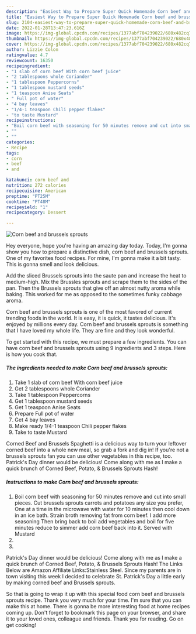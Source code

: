 ```yaml
---
description: "Easiest Way to Prepare Super Quick Homemade Corn beef and brussels sprouts"
title: "Easiest Way to Prepare Super Quick Homemade Corn beef and brussels sprouts"
slug: 2104-easiest-way-to-prepare-super-quick-homemade-corn-beef-and-brussels-sprouts
date: 2022-01-28T13:47:23.616Z
image: https://img-global.cpcdn.com/recipes/1377abf704239022/680x482cq70/corn-beef-and-brussels-sprouts-recipe-main-photo.jpg
thumbnail: https://img-global.cpcdn.com/recipes/1377abf704239022/680x482cq70/corn-beef-and-brussels-sprouts-recipe-main-photo.jpg
cover: https://img-global.cpcdn.com/recipes/1377abf704239022/680x482cq70/corn-beef-and-brussels-sprouts-recipe-main-photo.jpg
author: Lizzie Colon
ratingvalue: 4.7
reviewcount: 16350
recipeingredient:
- "1 slab of corn beef With corn beef juice"
- "2 tablespoons whole Coriander"
- "1 tablespoon Peppercorns"
- "1 tablespoon mustard seeds"
- "1 teaspoon Anise Seats"
- " Full pot of water"
- "4 bay leaves"
- "1/4-1 teaspoon Chili pepper flakes"
- "to taste Mustard"
recipeinstructions:
- "Boil corn beef with seasoning for 50 minutes remove and cut into small pieces. Cut brussels sprouts carrots and potatoes any size you prefer, One at a time in the microwave with water for 10 minutes then cool down in an ice bath. Strain broth removing fat from corn beef. I add more seasoning Then bring back to boil add vegetables and boil for five minutes reduce to simmer add corn beef back into it. Served with Mustard"
- ""
- ""
categories:
- Recipe
tags:
- corn
- beef
- and

katakunci: corn beef and 
nutrition: 272 calories
recipecuisine: American
preptime: "PT25M"
cooktime: "PT48M"
recipeyield: "1"
recipecategory: Dessert

---
```



![Corn beef and brussels sprouts](https://img-global.cpcdn.com/recipes/1377abf704239022/680x482cq70/corn-beef-and-brussels-sprouts-recipe-main-photo.jpg)

Hey everyone, hope you're having an amazing day today. Today, I'm gonna show you how to prepare a distinctive dish, corn beef and brussels sprouts. One of my favorites food recipes. For mine, I'm gonna make it a bit tasty. This is gonna smell and look delicious.

Add the sliced Brussels sprouts into the saute pan and increase the heat to medium-high. Mix the Brussles sprouts and scrape them to the sides of the pan. Then the Brussels sprouts that give off an almost nutty aroma while baking. This worked for me as opposed to the sometimes funky cabbage aroma.

Corn beef and brussels sprouts is one of the most favored of current trending foods in the world. It is easy, it is quick, it tastes delicious. It's enjoyed by millions every day. Corn beef and brussels sprouts is something that I have loved my whole life. They are fine and they look wonderful.


To get started with this recipe, we must prepare a few ingredients. You can have corn beef and brussels sprouts using 9 ingredients and 3 steps. Here is how you cook that.

<!--inarticleads1-->

##### The ingredients needed to make Corn beef and brussels sprouts:

1. Take 1 slab of corn beef With corn beef juice
1. Get 2 tablespoons whole Coriander
1. Take 1 tablespoon Peppercorns
1. Get 1 tablespoon mustard seeds
1. Get 1 teaspoon Anise Seats
1. Prepare  Full pot of water
1. Get 4 bay leaves
1. Make ready 1/4-1 teaspoon Chili pepper flakes
1. Take to taste Mustard


Corned Beef and Brussels Spaghetti is a delicious way to turn your leftover corned beef into a whole new meal, so grab a fork and dig in! If you&#39;re not a brussels sprouts fan you can use other vegetables in this recipe, too. Patrick&#39;s Day dinner would be delicious! Come along with me as I make a quick brunch of Corned Beef, Potato, &amp; Brussels Sprouts Hash! 

<!--inarticleads2-->

##### Instructions to make Corn beef and brussels sprouts:

1. Boil corn beef with seasoning for 50 minutes remove and cut into small pieces. Cut brussels sprouts carrots and potatoes any size you prefer, One at a time in the microwave with water for 10 minutes then cool down in an ice bath. Strain broth removing fat from corn beef. I add more seasoning Then bring back to boil add vegetables and boil for five minutes reduce to simmer add corn beef back into it. Served with Mustard
1. 
1. 


Patrick&#39;s Day dinner would be delicious! Come along with me as I make a quick brunch of Corned Beef, Potato, &amp; Brussels Sprouts Hash! The Links Below are Amazon Affiliate Links:Stainless Steel. Since my parents are in town visiting this week I decided to celebrate St. Patrick&#39;s Day a little early by making corned beef and Brussels sprouts. 

So that is going to wrap it up with this special food corn beef and brussels sprouts recipe. Thank you very much for your time. I'm sure that you can make this at home. There is gonna be more interesting food at home recipes coming up. Don't forget to bookmark this page on your browser, and share it to your loved ones, colleague and friends. Thank you for reading. Go on get cooking!
